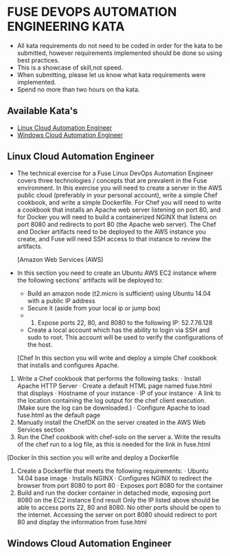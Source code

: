   # FUSE DEVOPS AUTOMATION ENGINEERING KATA

* All kata requirements do not need to be coded in order for the kata to be submitted, however requirements implemented 
  should be done so using best practices.
* This is a showcase of skill,not speed.
* When submitting, please let us know what kata requirements were implemented.
* Spend no more than two hours on tha kata.

## Available Kata's
* [Linux Cloud Automation Engineer](https://github.com/cahcommercial/fuse-kata-devops/blob/master/README.md#linux-cloud-automation-engineer) 
* [Windows Cloud Automation Engineer](https://github.com/cahcommercial/fuse-kata-devops/blob/master/README.md#windows-cloud-automation-engineer)

## Linux Cloud Automation Engineer

* The technical exercise for a Fuse Linux DevOps Automation Engineer covers three technologies / concepts that are prevalent in the Fuse environment. In this exercise you will need to create a server in the AWS public cloud (preferably in your personal account), write a simple Chef cookbook, and write a simple Dockerfile. For Chef you will need to write a cookbook that installs an Apache web server listening on port 80, and for Docker you will need to build a containerized NGINX that listens on port 8080 and redirects to port 80 (the Apache web server). The Chef and Docker artifacts need to be deployed to the AWS instance you create, and Fuse will need SSH access to that instance to review the artifacts.

  [Amazon Web Services (AWS)
* In this section you need to create an Ubuntu AWS EC2 instance where the following sections' artifacts will be deployed to:
  *    Build an amazon node (t2.micro is sufficient) using Ubuntu 14.04 with a public IP address 
  *    Secure it (aside from your local ip or jump box)
  * 1.    Expose ports 22, 80, and 8080 to the following IP: 52.7.76.128
  *  Create a local account which has the ability to login via SSH and sudo to root.  This account will be used to verify the configurations of the host.

  [Chef
In this section you will write and deploy a simple Chef cookbook that installs and configures Apache.
1.    Write a Chef cookbook that performs the following tasks:
·         Install Apache HTTP Server
·         Create a default HTML page named fuse.html that displays
·         Hostname of your instance
·         IP of your instance
·         A link to the location containing the log output for the chef client execution. (Make sure the log can be downloaded.)
·         Configure Apache to load fuse.html as the default page
2.    Manually install the ChefDK on the server created in the AWS Web Services section
3.    Run the Chef cookbook with chef-solo on the server
a.     Write the results of the chef run to a log file, as this is needed for the link in fuse.html

[Docker
In this section you will write and deploy a Dockerfile 
1.    Create a Dockerfile that meets the following requirements:
·         Ubuntu 14.04 base image
·         Installs NGINX
·         Configures NGINX to redirect the browser from port 8080 to port 80
·         Exposes port 8080 for the container
2.    Build and run the docker container in detached mode, exposing port 8080 on the EC2 instance
End result
Only the IP listed above should be able to access ports 22, 80 and 8080.  No other ports should be open to the internet.
Accessing the server on port 8080 should redirect to port 80 and display the information from fuse.html
 
## Windows Cloud Automation Engineer


